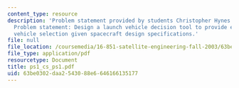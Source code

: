 ```yaml
---
content_type: resource
description: 'Problem statement provided by students Christopher Hynes and Steve Paschall.
  Problem statement: Design a launch vehicle decision tool to provide ease of launch
  vehicle selection given spacecraft design specifications.'
file: null
file_location: /coursemedia/16-851-satellite-engineering-fall-2003/63be0302daa2543088e6646166135177_ps1_cs_ps1.pdf
file_type: application/pdf
resourcetype: Document
title: ps1_cs_ps1.pdf
uid: 63be0302-daa2-5430-88e6-646166135177
---
```

